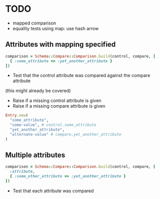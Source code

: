 # TODO

- mapped comparison
- equality tests using map: use hash arrow

## Attributes with mapping specified

```ruby
comparison = Schema::Compare::Comparison.build(control, compare, [
  { :some_attribute => :yet_another_attribute }
])
```

- Test that the control attribute was compared against the compare attribute

(this might already be covered)
- Raise if a missing control attribute is given
- Raise if a missing compare attribute is given

```ruby
Entry.new(
  "some_attribute",
  "some-value", # control.some_attribute
  "yet_another_attribute",
  "alternate-value" # compare.yet_another_attribute
)
```

## Multiple attributes

```ruby
comparison = Schema::Compare::Comparison.build(control, compare, [
  :attribute,
  { :some_other_attribute => :yet_another_attribute }
])
```

- Test that each attribute was compared
